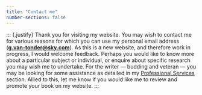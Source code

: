 ```yaml
---
title: "Contact me"
number-sections: false
---
```


::: {.justify}
Thank you for visiting my website. You may wish to contact me for various reasons for which you can use my personal email address (**g.van-tonder@sky.com**). As this is a new website, and therefore work in progress, I would welcome feedback. Perhaps you would like to know more about a particular subject or individual, or enquire about specific research you may wish me to undertake. For the writer — budding and veteran — you may be looking for some assistance as detailed in my [Professional Services](services.md) section. Allied to this, let me know if you would like me to review and promote your book on my website. 
:::